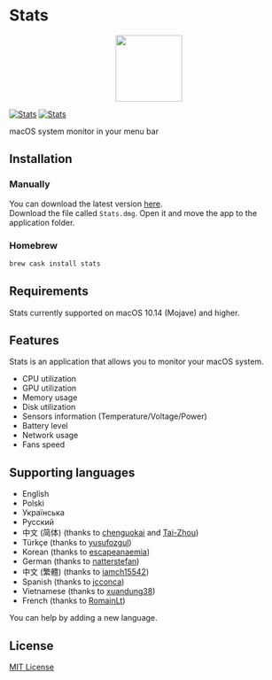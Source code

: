 # Stats

<a href="https://github.com/exelban/stats/releases"><p align="center"><img src="https://serhiy.s3.eu-central-1.amazonaws.com/Github_repo/stats/logo.png?raw=true&v=1" width="120"></p></a>

[![Stats](https://serhiy.s3.eu-central-1.amazonaws.com/Github_repo/stats/menus%3Fv2.3.2.png?v1)](https://github.com/exelban/stats/releases)
[![Stats](https://serhiy.s3.eu-central-1.amazonaws.com/Github_repo/stats/popups%3Fv2.3.2.png?v3)](https://github.com/exelban/stats/releases)

macOS system monitor in your menu bar

## Installation
### Manually
You can download the latest version [here](https://github.com/exelban/stats/releases).  
Download the file called `Stats.dmg`. Open it and move the app to the application folder.

### Homebrew

```bash
brew cask install stats
```

## Requirements
Stats currently supported on macOS 10.14 (Mojave) and higher.

## Features
Stats is an application that allows you to monitor your macOS system. 

 - CPU utilization
 - GPU utilization
 - Memory usage
 - Disk utilization
 - Sensors information (Temperature/Voltage/Power)
 - Battery level
 - Network usage
 - Fans speed

## Supporting languages
- English
- Polski
- Українська
- Русский
- 中文 (简体) (thanks to [chenguokai](https://github.com/chenguokai) and [Tai-Zhou](https://github.com/Tai-Zhou))
- Türkçe (thanks to [yusufozgul](https://github.com/yusufozgul))
- Korean (thanks to [escapeanaemia](https://github.com/escapeanaemia))
- German (thanks to [natterstefan](https://github.com/natterstefan))
- 中文 (繁體) (thanks to [iamch15542](https://github.com/iamch15542))
- Spanish (thanks to [jcconca](https://github.com/jcconca))
- Vietnamese (thanks to [xuandung38](https://github.com/xuandung38))
- French (thanks to [RomainLt](https://github.com/RomainLt))

You can help by adding a new language.

## License
[MIT License](https://github.com/exelban/stats/blob/master/LICENSE)

